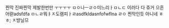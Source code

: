 찐막
진짜찐막
제발한번만
ㅜㅜㅜㅜ
ㅁㅇ나ㅡㄹㅇ미느리ㅏㅁㄴㄷ
이러다 다 쥬거
으흔어랻adsfdfa
ㅁㄴㄹ뭐ㅑㅈ도램피ㅏㄹasdfkldasnfofwflna
ㄹㅇ 찐막인듯
아니네 ㅎㅎ;
ㅈ뱡닐므